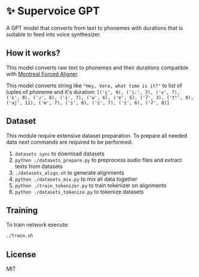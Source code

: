 # ✨ Supervoice GPT

A GPT model that converts from text to phonemes with durations that is suitable to feed into voice synthesizer.

## How it works?

This model converts raw text to phonemes and their durations compatible with [Montreal Forced Aligner](https://montreal-forced-aligner.readthedocs.io/en/latest/).

This model converts string like `"Hey, Vera, what time is it?"` to list of tuples of phoneme and it's duration:
 `[('ç', 9), ('iː', 7), ('v', 7), ('ɛ', 8), ('ɹ', 8), ('i', 7), ('w', 6), ('ɐ', 5), ('ʔ', 3), ('tʰ', 8), ('aj', 11), ('m', 7), ('ɪ', 6), ('z', 7), ('ɪ', 6), ('ʔ', 8)]`

## Dataset

This module require extensive dataset preparation. To prepare all needed data next commands are required to be performed:

1. `datasets sync` to download datasets
2. `python ./datasets_prepare.py` to preprocess audio files and extract texts from datasets
3. `./datasets_align.sh` to generate alignments
4. `python ./datasets_mix.py` to mix all data together
5. `python ./train_tokenizer.py` to train tokenizer on alignments
6. `python ./datasets_tokenize.py` to tokenize datasets

## Training
To train network execute:

```bash
./train.sh
```

## License
MIT
